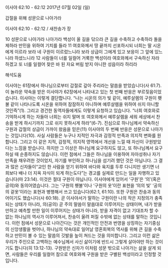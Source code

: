 이사야 62:10 - 62:12 
2017년 07월 02일 (일)

갑절을 위해 성문으로 나아가라



이사야 62:10 - 62:12 / 새찬송가  장


10 성문으로 나아가라 나아가라 백성이 올 길을 닦으라 큰 길을 수축하고 수축하라 돌을 제하라 만민을 위하여 기치를 들라 11 여호와께서 땅 끝까지 선포하시되 너희는 딸 시온에게 이르라 보라 네 구원이 이르렀느니라 보라 상급이 그에게 있고 보응이 그 앞에 있느니라 하셨느니라 12 사람들이 너를 일컬어 거룩한 백성이라 여호와께서 구속하신 자라 하겠고 또 너를 일컬어 찾은 바 된 자요 버림 받지 아니한 성읍이라 하리라

해석도움





이사야는 61장에서 하나님으로부터 갑절로 갚아 주리라는 말씀을 받았습니다(사 61:7). 이 놀라운 약속을 받은 이사야가 62장에서 나타내고 있는 첫 번째 반응은 부르짖음이었습니다. 이사야는 이렇게 결단합니다. “나는 시온의 의가 빛 같이, 예루살렘의 구원이 횃불 같이 나타나도록 시온을 위하여 잠잠하지 아니하며 예루살렘을 위하여 쉬지 아니할 것인즉”(1). 그리고 경건한 동역자들에게도 이렇게 요청하고 있습니다. “너희 여호와로 기억하시게 하는 자들아 너희는 쉬지 말며 또 여호와께서 예루살렘을 세워 세상에서 찬송을 받게 하시기까지 그로 쉬지 못하시게 하라“(6-7). 진심으로 하나님께서 약속하신 구원과 갑절의 상급이 가까이 왔음을 믿은(11) 이사야의 두 번째 반응은 성문으로 나아가는 것입니다(10). 사실 사람들은 누구나 지적인 자극과 감정적 만족과 의지적 변화를 원합니다. 그리고 이 같은 지적, 감정적, 의지적 영역에서 개선을 느낄 때 자신이 구원받았다는 느낌을 받습니다. 하지만 그 이상은 하나님께 요구하지도 않고, 또 하나님께서 요구하실 때 순종하지도 않습니다. 이런 점에서 그들은 하나님을 이용하여 자아성취나 자기만족을 채우려한 것이었지, 자기를 부인하고 하나님을 섬기려 했던 것은 아닙니다. 그 결과 많은 신자들이“교인 한 사람을 얻기 위하여 바다와 육지를 두루 다니지만 생기면 너희보다 배나 더 지옥 자식이 되게 하는도다”는 경고를 실제로 만드는 일을 자행하고 있습니다(마 23:14). 이것은 절대 구원이 아닙니다. 이사야에게 있어서 ‘구원’은 ‘의’(혹은 공의)와 동의어였습니다. 그는 ‘구원의 횃불’이나 ‘구원의 옷’이란 표현을 ‘의의 빛’ ‘공의의 겉옷’이라는 표현과 병행해서 쓰고 있습니다(62:1, 61:10).  또한 구원은 찬송과 동의어이기도 했습니다(사 60:18). 곧 이사야서가 말하는 구원이란 나의 작은 지정의가 충족되는 상태가 아니라, 의(공의) 곧 주의 말씀이 말씀대로 이루어지는 상태이며, 내가 받을 만하고 예측할 만한 일이 이루어지는 상태가 아니라, 받을 자격이 없고 기대조차 할 수 없는 하나님의 역사가 이루어져서, 찬송이 울려 퍼질 수밖에 없는 상태를 말하는 것입니다. 이런 점에서 성문으로 나아간다는 것은 개인적인 안전과 번영을 상징하는 자기중심의 신앙생활을 벗어나, 하나님의 약속대로 일어날 영혼회복의 역사를 위해 큰 길을 수축하고 만민이 볼 수 있는 말씀의 깃발을 높이 쳐드는 것을 의미합니다. 그리고 이런 삶은 우리가 주인으로 고백하는 예수님께서 사신 삶이기에 반드시 그렇게 살아야만 하는 것이기도 합니다(히 13:12-13). 구원받은 신자가 이처럼 성문 밖으로 나아가는 삶을 살게 되면, 사람들은 우리를 일컬어 참으로 여호와께 구원을 받은 구별된 백성이라고 인정할 것입니다.